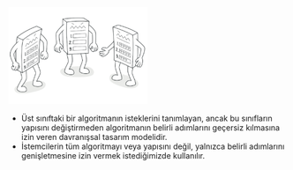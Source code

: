 <img src="https://github.com/ElifRana/DesignPatterns/blob/master/src/main/java/com/example/designpatterns/behavioral/templateMethod/template.png" width="50%" height="50%"/>

* Üst sınıftaki bir algoritmanın isteklerini tanımlayan, ancak bu sınıfların yapısını değiştirmeden algoritmanın belirli adımlarını geçersiz kılmasına
izin veren davranışsal tasarım modelidir.
* İstemcilerin tüm algoritmayı veya yapısını değil, yalnızca belirli adımlarını genişletmesine izin vermek istediğimizde kullanılır.
